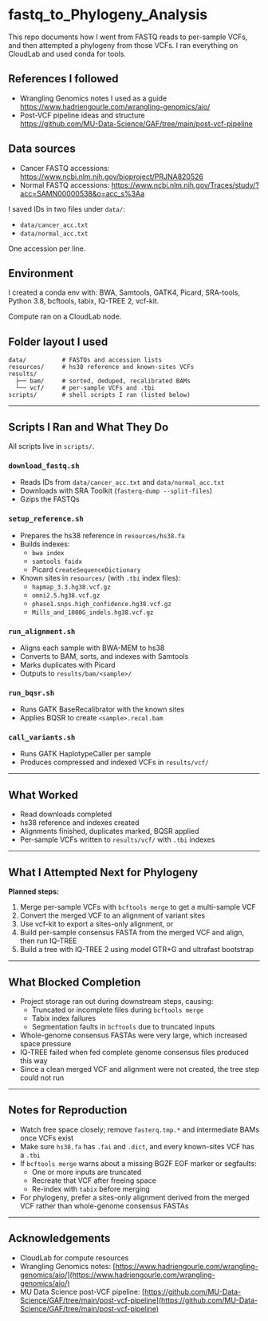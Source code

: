 # fastq_to_Phylogeny_Analysis

This repo documents how I went from FASTQ reads to per-sample VCFs, and then attempted a phylogeny from those VCFs. I ran everything on CloudLab and used conda for tools.

## References I followed

* Wrangling Genomics notes I used as a guide  
  https://www.hadriengourle.com/wrangling-genomics/aio/
* Post-VCF pipeline ideas and structure  
  https://github.com/MU-Data-Science/GAF/tree/main/post-vcf-pipeline

## Data sources

* Cancer FASTQ accessions: https://www.ncbi.nlm.nih.gov/bioproject/PRJNA820526  
* Normal FASTQ accessions: https://www.ncbi.nlm.nih.gov/Traces/study/?acc=SAMN00000538&o=acc_s%3Aa

I saved IDs in two files under `data/`:

* `data/cancer_acc.txt`  
* `data/normal_acc.txt`  

One accession per line.

## Environment

I created a conda env with: BWA, Samtools, GATK4, Picard, SRA-tools, Python 3.8, bcftools, tabix, IQ-TREE 2, vcf-kit.

Compute ran on a CloudLab node.

## Folder layout I used

```text
data/          # FASTQs and accession lists
resources/     # hs38 reference and known-sites VCFs
results/
  ├── bam/     # sorted, deduped, recalibrated BAMs
  └── vcf/     # per-sample VCFs and .tbi
scripts/       # shell scripts I ran (listed below)
```
---

## Scripts I Ran and What They Do
All scripts live in `scripts/`.

### `download_fastq.sh`
- Reads IDs from `data/cancer_acc.txt` and `data/normal_acc.txt`
- Downloads with SRA Toolkit (`fasterq-dump --split-files`)
- Gzips the FASTQs

### `setup_reference.sh`
- Prepares the hs38 reference in `resources/hs38.fa`
- Builds indexes:
  - `bwa index`
  - `samtools faidx`
  - Picard `CreateSequenceDictionary`
- Known sites in `resources/` (with `.tbi` index files):
  - `hapmap_3.3.hg38.vcf.gz`
  - `omni2.5.hg38.vcf.gz`
  - `phase1.snps.high_confidence.hg38.vcf.gz`
  - `Mills_and_1000G_indels.hg38.vcf.gz`

### `run_alignment.sh`
- Aligns each sample with BWA-MEM to hs38
- Converts to BAM, sorts, and indexes with Samtools
- Marks duplicates with Picard
- Outputs to `results/bam/<sample>/`

### `run_bqsr.sh`
- Runs GATK BaseRecalibrator with the known sites
- Applies BQSR to create `<sample>.recal.bam`

### `call_variants.sh`
- Runs GATK HaplotypeCaller per sample
- Produces compressed and indexed VCFs in `results/vcf/`

---

## What Worked
- Read downloads completed
- hs38 reference and indexes created
- Alignments finished, duplicates marked, BQSR applied
- Per-sample VCFs written to `results/vcf/` with `.tbi` indexes

---

## What I Attempted Next for Phylogeny
**Planned steps:**
1. Merge per-sample VCFs with `bcftools merge` to get a multi-sample VCF
2. Convert the merged VCF to an alignment of variant sites
3. Use vcf-kit to export a sites-only alignment, or
4. Build per-sample consensus FASTA from the merged VCF and align, then run IQ-TREE
5. Build a tree with IQ-TREE 2 using model GTR+G and ultrafast bootstrap

---

## What Blocked Completion
- Project storage ran out during downstream steps, causing:
  - Truncated or incomplete files during `bcftools merge`
  - Tabix index failures
  - Segmentation faults in `bcftools` due to truncated inputs
- Whole-genome consensus FASTAs were very large, which increased space pressure
- IQ-TREE failed when fed complete genome consensus files produced this way
- Since a clean merged VCF and alignment were not created, the tree step could not run

---

## Notes for Reproduction
- Watch free space closely; remove `fasterq.tmp.*` and intermediate BAMs once VCFs exist
- Make sure `hs38.fa` has `.fai` and `.dict`, and every known-sites VCF has a `.tbi`
- If `bcftools merge` warns about a missing BGZF EOF marker or segfaults:
  - One or more inputs are truncated
  - Recreate that VCF after freeing space
  - Re-index with `tabix` before merging
- For phylogeny, prefer a sites-only alignment derived from the merged VCF rather than whole-genome consensus FASTAs

---

## Acknowledgements
- CloudLab for compute resources  
- Wrangling Genomics notes: [https://www.hadriengourle.com/wrangling-genomics/aio/](https://www.hadriengourle.com/wrangling-genomics/aio/)  
- MU Data Science post-VCF pipeline: [https://github.com/MU-Data-Science/GAF/tree/main/post-vcf-pipeline](https://github.com/MU-Data-Science/GAF/tree/main/post-vcf-pipeline)
